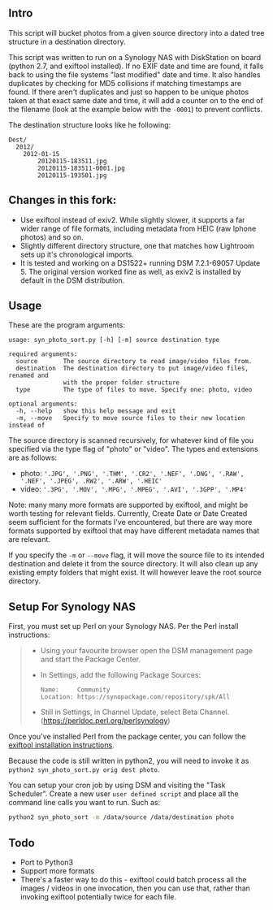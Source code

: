## Intro
This script will bucket photos from a given source directory into a dated tree structure in a destination directory.

This script was written to run on a Synology NAS with DiskStation on board (python 2.7, and exiftool installed). If no EXIF date and time are found, it falls back to using the file systems "last modified" date and time.  It also handles duplicates by checking for MD5 collisions if matching timestamps are found.  If there aren't duplicates and just so happen to be unique photos taken at that exact same date and time, it will add a counter on to the end of the filename (look at the example below with the `-0001`) to prevent conflicts.

The destination structure looks like he following:
```
Dest/
  2012/
    2012-01-15
        20120115-183511.jpg
        20120115-183511-0001.jpg
        20120115-193501.jpg
```

## Changes in this fork:

* Use exiftool instead of exiv2. While slightly slower, it supports a far wider range of file formats, including metadata from HEIC (raw Iphone photos) and so on.
* Slightly different directory structure, one that matches how Lightroom sets up it's chronological imports.
* It is tested and working on a DS1522+ running DSM 7.2.1-69057 Update 5. The original version worked fine as well, as exiv2 is installed by default in the DSM distribution.


## Usage
These are the program arguments:
```
usage: syn_photo_sort.py [-h] [-m] source destination type

required arguments:
  source       The source directory to read image/video files from.
  destination  The destination directory to put image/video files, renamed and
               with the proper folder structure
  type         The type of files to move. Specify one: photo, video

optional arguments:
  -h, --help   show this help message and exit
  -m, --move   Specify to move source files to their new location instead of
```

The source directory is scanned recursively, for whatever kind of file you specified via the type flag of "photo" or 
"video".  The types and extensions are as follows:

 * photo: `'.JPG', '.PNG', '.THM', '.CR2', '.NEF', '.DNG', '.RAW', '.NEF', '.JPEG', .RW2', '.ARW', '.HEIC'`
 * video: `'.3PG', '.MOV', '.MPG', '.MPEG', '.AVI', '.3GPP', '.MP4'`

 Note: many many more formats are supported by exiftool, and might be worth testing for relevant fields. Currently, Create Date or Date Created seem sufficient for the formats I've encountered, but there are way more formats supported by exiftool that may have different metadata names that are relevant.

If you specify the `-m` or `--move` flag, it will move the source file to its intended destination and delete it from 
the source directory.  It will also clean up any existing empty folders that might exist.  It will however leave the 
root source directory.


## Setup For Synology NAS

First, you must set up Perl on your Synology NAS. Per the Perl install instructions:

> - Using your favourite browser open the DSM management page 
> and start the Package Center.
> - In Settings, add the following Package Sources:
>    
>    ```
>    Name:     Community
>    Location: https://synopackage.com/repository/spk/All
>    ```
>   
> - Still in Settings, in Channel Update, select Beta Channel.
> (https://perldoc.perl.org/perlsynology)

Once you've installed Perl from the package center, you can follow the [exiftool installation instructions](https://exiftool.org/install.html).


Because the code is still written in python2, you will need to invoke it as `python2 syn_photo_sort.py orig dest photo`.

You can setup your cron job by using DSM and visiting the "Task Scheduler".  Create a new user
`user defined script` and place all the command line calls you want to run.  Such as:
```bash
python2 syn_photo_sort -m /data/source /data/destination photo
```

## Todo

* Port to Python3
* Support more formats
* There's a faster way to do this - exiftool could batch process all the images / videos in one invocation, then you can use that, rather than invoking exiftool potentially twice for each file.
